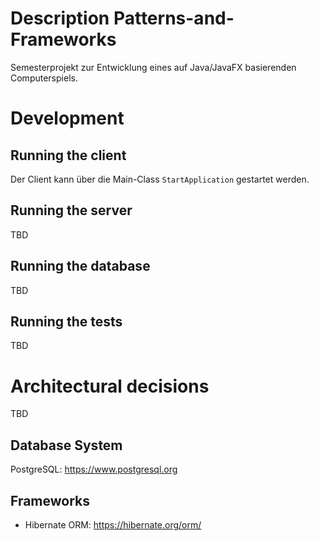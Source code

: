 # Description Patterns-and-Frameworks
Semesterprojekt zur Entwicklung eines auf Java/JavaFX basierenden Computerspiels.

# Development
## Running the client
Der Client kann über die Main-Class `StartApplication` gestartet werden.

## Running the server
TBD

## Running the database
TBD

## Running the tests
TBD

# Architectural decisions 
TBD

## Database System
PostgreSQL: https://www.postgresql.org

## Frameworks
* Hibernate ORM: https://hibernate.org/orm/
